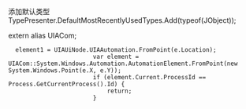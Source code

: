 添加默认类型             TypePresenter.DefaultMostRecentlyUsedTypes.Add(typeof(JObject));



﻿extern alias UIACom;

```
  element1 = UIAUiNode.UIAAutomation.FromPoint(e.Location);
                        var element = UIACom::System.Windows.Automation.AutomationElement.FromPoint(new System.Windows.Point(e.X, e.Y));
                        if (element.Current.ProcessId == Process.GetCurrentProcess().Id) {
                            return;
                        }
```

